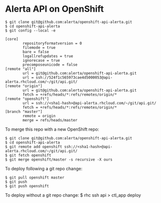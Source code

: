 Alerta API on OpenShift
=======================

    $ git clone git@github.com:alerta/openshift-api-alerta.git
    $ cd openshift-api-alerta
    $ git config --local -e

```
[core]
        repositoryformatversion = 0
        filemode = true
        bare = false
        logallrefupdates = true
        ignorecase = true
        precomposeunicode = false
[remote "all"]
        url = git@github.com:alerta/openshift-api-alerta.git
        url = ssh://524f1c565973cae4d5000053@api-alerta.rhcloud.com/~/git/api.git/
[remote "origin"]
        url = git@github.com:alerta/openshift-api-alerta.git
        fetch = +refs/heads/*:refs/remotes/origin/*
[remote "openshift"]
        url = ssh://<sha1-hash>@api-alerta.rhcloud.com/~/git/api.git/
        fetch = +refs/heads/*:refs/remotes/origin/*
[branch "master"]
        remote = origin
        merge = refs/heads/master
```

To merge this repo with a new OpenShift repo:

    $ git clone git@github.com:alerta/openshift-api-alerta.git
    $ cd openshift-api-alerta
    $ git remote add openshift ssh://<sha1-hash>@api-alerta.rhcloud.com/~/git/api.git/
    $ git fetch openshift
    $ git merge openshift/master -s recursive -X ours

To deploy following a git repo change:

    $ git pull openshift master
    $ git push
    $ git push openshift

To deploy without a git repo change:
    $ rhc ssh api
    > ctl_app deploy
